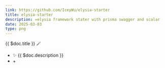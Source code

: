 ```yaml
---
link: https://github.com/IceyWu/elysia-starter
title: elysia-starter
description: ✈️elysia framework stater with prisma swagger and scalar
date: 2025-03-03
type: png
---
```


{{ $doc.title }} 🪄

- ✨ {{ $doc.description }}
- <span i-logos-typescript-icon></span> + <span i-logos-rollupjs></span>
